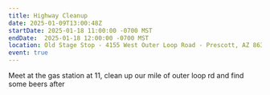 ```yaml
---
title: Highway Cleanup
date: 2025-01-09T13:00:48Z
startDate: 2025-01-18 11:00:00 -0700 MST
endDate:  2025-01-18 12:00:00 -0700 MST
location: Old Stage Stop - 4155 West Outer Loop Road - Prescott, AZ 86305
event: true
---
```


Meet at the gas station at 11, clean up our mile of outer loop rd and find some beers after
  
